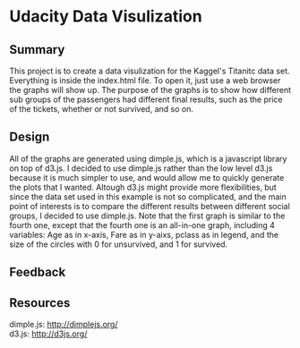 # Udacity Data Visulization

## Summary

This project is to create a data visulization for the Kaggel's Titanitc data set. Everything is inside the index.html file. To open it, just use a web browser the graphs will show up. The purpose of the graphs is to show how different sub groups of the passengers had different final results, such as the price of the tickets, whether or not survived, and so on. 

## Design

All of the graphs are generated using dimple.js, which is a javascript library on top of d3.js. I decided to use dimple.js rather than the low level d3.js because it is much simpler to use, and would allow me to quickly generate the plots that I wanted. Altough d3.js might provide more flexibilities, but since the data set used in this example is not so complicated, and the main point of interests is to compare the different results between different social groups, I decided to use dimple.js. Note that the first graph is similar to the fourth one, except that the fourth one is an all-in-one graph, including 4 variables: Age as in x-axis, Fare as in y-aixs, pclass as in legend, and the size of the circles with 0 for unsurvived, and 1 for survived. 

## Feedback



## Resources

dimple.js: http://dimplejs.org/  
d3.js: http://d3js.org/
